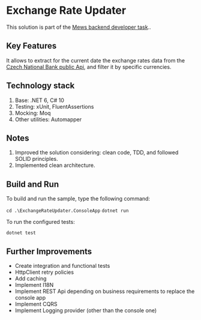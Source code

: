 # Exchange Rate Updater
This solution is part of the [Mews backend developer task](https://github.com/MewsSystems/developers/blob/master/jobs/Backend/DotNet.md)..

## Key Features
It allows to extract for the current date the exchange rates data from the [Czech National Bank public Api](https://api.cnb.cz/cnbapi), and filter it by specific currencies.

## Technology stack
1. Base: .NET 6, C# 10
2. Testing: xUnit, FluentAssertions
3. Mocking: Moq
4. Other utilities: Automapper

## Notes
1. Improved the solution considering: clean code, TDD, and followed SOLID principles.
2. Implemented clean architecture.

## Build and Run
To build and run the sample, type the following command:

`cd .\ExchangeRateUpdater.ConsoleApp`
`dotnet run`

To run the configured tests:

`dotnet test`

## Further Improvements
- Create integration and functional tests
- HttpClient retry policies
- Add caching
- Implement I18N
- Implement REST Api depending on business requirements to replace the console app
- Implement CQRS
- Implement Logging provider (other than the console one)